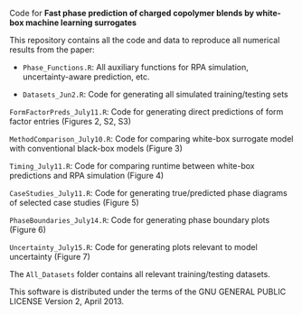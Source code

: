Code for **Fast phase prediction of charged copolymer blends by white-box machine learning surrogates**

This repository contains all the code and data to reproduce all numerical results from the paper:

- `Phase_Functions.R`:  All auxiliary functions for RPA simulation, uncertainty-aware prediction, etc.

- `Datasets_Jun2.R`:  Code for generating all simulated training/testing sets

`FormFactorPreds_July11.R`: Code for generating direct predictions of form factor entries (Figures 2, S2, S3)

`MethodComparison_July10.R`: Code for comparing white-box surrogate model with conventional black-box models (Figure 3)

`Timing_July11.R`: Code for comparing runtime between white-box predictions and RPA simulation (Figure 4)

`CaseStudies_July11.R`: Code for generating true/predicted phase diagrams of selected case studies (Figure 5)

`PhaseBoundaries_July14.R`: Code for generating phase boundary plots (Figure 6)

`Uncertainty_July15.R`: Code for generating plots relevant to model uncertainty (Figure 7)

The `All_Datasets` folder contains all relevant training/testing datasets.

This software is distributed under the terms of the GNU GENERAL PUBLIC LICENSE Version 2, April 2013.
